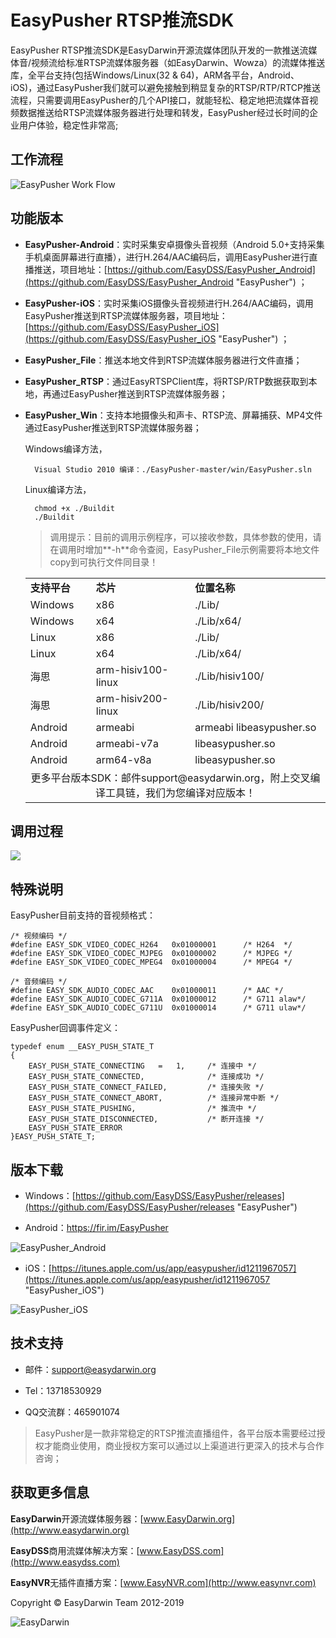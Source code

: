 # EasyPusher RTSP推流SDK #

EasyPusher RTSP推流SDK是EasyDarwin开源流媒体团队开发的一款推送流媒体音/视频流给标准RTSP流媒体服务器（如EasyDarwin、Wowza）的流媒体推送库，全平台支持(包括Windows/Linux(32 & 64)，ARM各平台，Android、iOS)，通过EasyPusher我们就可以避免接触到稍显复杂的RTSP/RTP/RTCP推送流程，只需要调用EasyPusher的几个API接口，就能轻松、稳定地把流媒体音视频数据推送给RTSP流媒体服务器进行处理和转发，EasyPusher经过长时间的企业用户体验，稳定性非常高;

## 工作流程 ##

![EasyPusher Work Flow](http://www.easydarwin.org/github/images/easypusher/easypusher_android_workfolw.png)


## 功能版本 ##

- **EasyPusher-Android**：实时采集安卓摄像头音视频（Android 5.0+支持采集手机桌面屏幕进行直播），进行H.264/AAC编码后，调用EasyPusher进行直播推送，项目地址：[https://github.com/EasyDSS/EasyPusher_Android](https://github.com/EasyDSS/EasyPusher_Android "EasyPusher") ；

- **EasyPusher-iOS**：实时采集iOS摄像头音视频进行H.264/AAC编码，调用EasyPusher推送到RTSP流媒体服务器，项目地址：[https://github.com/EasyDSS/EasyPusher_iOS](https://github.com/EasyDSS/EasyPusher_iOS "EasyPusher") ；

- **EasyPusher_File**：推送本地文件到RTSP流媒体服务器进行文件直播；

- **EasyPusher_RTSP**：通过EasyRTSPClient库，将RTSP/RTP数据获取到本地，再通过EasyPusher推送到RTSP流媒体服务器；

- **EasyPusher_Win**：支持本地摄像头和声卡、RTSP流、屏幕捕获、MP4文件通过EasyPusher推送到RTSP流媒体服务器；


	Windows编译方法，

    	Visual Studio 2010 编译：./EasyPusher-master/win/EasyPusher.sln

	Linux编译方法，
		
		chmod +x ./Buildit
		./Buildit

	> 调用提示：目前的调用示例程序，可以接收参数，具体参数的使用，请在调用时增加**-h**命令查阅，EasyPusher_File示例需要将本地文件copy到可执行文件同目录！


	<table>
	<tr><td><b>支持平台</b></td><td><b>芯片</b></td><td><b>位置名称</b></td></tr>
	<tr><td>Windows</td><td>x86</td><td>./Lib/</td></tr>
	<tr><td>Windows</td><td>x64</td><td>./Lib/x64/</td></tr>
	<tr><td>Linux</td><td>x86</td><td>./Lib/</td></tr>
	<tr><td>Linux</td><td>x64</td><td>./Lib/x64/</td></tr>
	<tr><td>海思</td><td>arm-hisiv100-linux</td><td>./Lib/hisiv100/</td></tr>
	<tr><td>海思</td><td>arm-hisiv200-linux</td><td>./Lib/hisiv200/</td></tr>
	<tr><td>Android</td><td>armeabi</td><td>armeabi libeasypusher.so</td></tr>
	<tr><td>Android</td><td>armeabi-v7a</td><td>libeasypusher.so</td></tr>
	<tr><td>Android</td><td>arm64-v8a</td><td>libeasypusher.so</td></tr>
	<tr><td colspan="3"><center>更多平台版本SDK：邮件support@easydarwin.org，附上交叉编译工具链，我们为您编译对应版本！</center></td></tr>
	</table>


## 调用过程 ##
![](http://www.easydarwin.org/skin/easydarwin/images/easypusher20160902.gif)


## 特殊说明 ##
EasyPusher目前支持的音视频格式：

	/* 视频编码 */
	#define EASY_SDK_VIDEO_CODEC_H264	0x01000001		/* H264  */
	#define	EASY_SDK_VIDEO_CODEC_MJPEG	0x01000002		/* MJPEG */
	#define	EASY_SDK_VIDEO_CODEC_MPEG4	0x01000004		/* MPEG4 */
	
	/* 音频编码 */
	#define EASY_SDK_AUDIO_CODEC_AAC	0x01000011		/* AAC */
	#define EASY_SDK_AUDIO_CODEC_G711A	0x01000012		/* G711 alaw*/
	#define EASY_SDK_AUDIO_CODEC_G711U	0x01000014		/* G711 ulaw*/

EasyPusher回调事件定义：

	typedef enum __EASY_PUSH_STATE_T
	{
	    EASY_PUSH_STATE_CONNECTING   =   1,     /* 连接中 */
	    EASY_PUSH_STATE_CONNECTED,              /* 连接成功 */
	    EASY_PUSH_STATE_CONNECT_FAILED,         /* 连接失败 */
	    EASY_PUSH_STATE_CONNECT_ABORT,          /* 连接异常中断 */
	    EASY_PUSH_STATE_PUSHING,                /* 推流中 */
	    EASY_PUSH_STATE_DISCONNECTED,           /* 断开连接 */
	    EASY_PUSH_STATE_ERROR
	}EASY_PUSH_STATE_T;


## 版本下载 ##

- Windows：[https://github.com/EasyDSS/EasyPusher/releases](https://github.com/EasyDSS/EasyPusher/releases "EasyPusher")

- Android：[https://fir.im/EasyPusher ](https://fir.im/EasyPusher "EasyPusher_Android")

![EasyPusher_Android](http://www.easydarwin.org/skin/bs/images/app/EasyPusher_AN.png)

- iOS：[https://itunes.apple.com/us/app/easypusher/id1211967057](https://itunes.apple.com/us/app/easypusher/id1211967057 "EasyPusher_iOS")

![EasyPusher_iOS](http://www.easydarwin.org/skin/bs/images/app/EasyPusher_iOS.png)


## 技术支持 ##

- 邮件：[support@easydarwin.org](mailto:support@easydarwin.org) 

- Tel：13718530929

- QQ交流群：465901074

> EasyPusher是一款非常稳定的RTSP推流直播组件，各平台版本需要经过授权才能商业使用，商业授权方案可以通过以上渠道进行更深入的技术与合作咨询；


## 获取更多信息 ##

**EasyDarwin**开源流媒体服务器：[www.EasyDarwin.org](http://www.easydarwin.org)

**EasyDSS**商用流媒体解决方案：[www.EasyDSS.com](http://www.easydss.com)

**EasyNVR**无插件直播方案：[www.EasyNVR.com](http://www.easynvr.com)

Copyright &copy; EasyDarwin Team 2012-2019

![EasyDarwin](http://www.easydarwin.org/skin/easydarwin/images/wx_qrcode.jpg)

